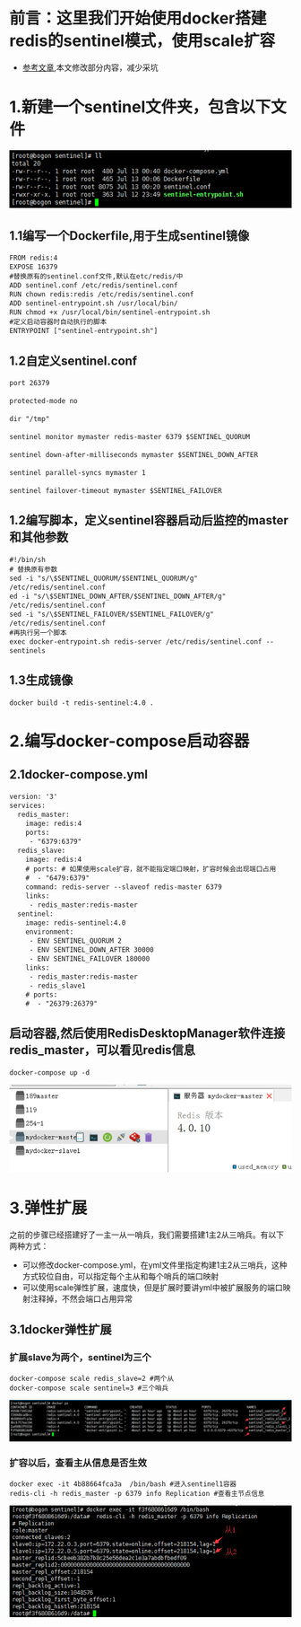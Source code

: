 # 前言：这里我们开始使用docker搭建redis的sentinel模式，使用scale扩容
* [参考文章](https://blog.csdn.net/boling_cavalry/article/details/78995407),本文修改部分内容，减少采坑
# 1.新建一个sentinel文件夹，包含以下文件
![](./assets/2018-07-12-17-57-39.png)
## 1.1编写一个Dockerfile,用于生成sentinel镜像
```
FROM redis:4
EXPOSE 16379
#替换原有的sentinel.conf文件,默认在etc/redis/中
ADD sentinel.conf /etc/redis/sentinel.conf
RUN chown redis:redis /etc/redis/sentinel.conf
ADD sentinel-entrypoint.sh /usr/local/bin/
RUN chmod +x /usr/local/bin/sentinel-entrypoint.sh
#定义启动容器时自动执行的脚本
ENTRYPOINT ["sentinel-entrypoint.sh"]
```
## 1.2自定义sentinel.conf
```
port 26379

protected-mode no

dir "/tmp"

sentinel monitor mymaster redis-master 6379 $SENTINEL_QUORUM

sentinel down-after-milliseconds mymaster $SENTINEL_DOWN_AFTER

sentinel parallel-syncs mymaster 1

sentinel failover-timeout mymaster $SENTINEL_FAILOVER
```
## 1.2编写脚本，定义sentinel容器启动后监控的master和其他参数
```
#!/bin/sh
# 替换原有参数
sed -i "s/\$SENTINEL_QUORUM/$SENTINEL_QUORUM/g" /etc/redis/sentinel.conf
ed -i "s/\$SENTINEL_DOWN_AFTER/$SENTINEL_DOWN_AFTER/g" /etc/redis/sentinel.conf
sed -i "s/\$SENTINEL_FAILOVER/$SENTINEL_FAILOVER/g" /etc/redis/sentinel.conf
#再执行另一个脚本
exec docker-entrypoint.sh redis-server /etc/redis/sentinel.conf --sentinels
```
## 1.3生成镜像
```
docker build -t redis-sentinel:4.0 .
```
# 2.编写docker-compose启动容器

## 2.1docker-compose.yml
```
version: '3'
services:
  redis_master:
    image: redis:4
    ports:
     - "6379:6379"
  redis_slave:
    image: redis:4
    # ports: # 如果使用scale扩容，就不能指定端口映射，扩容时候会出现端口占用
    #  - "6479:6379"
    command: redis-server --slaveof redis-master 6379
    links: 
     - redis_master:redis-master
  sentinel:
    image: redis-sentinel:4.0
    environment:
     - ENV SENTINEL_QUORUM 2
     - ENV SENTINEL_DOWN_AFTER 30000
     - ENV SENTINEL_FAILOVER 180000
    links:
     - redis_master:redis-master
     - redis_slave1
    # ports:
    #  - "26379:26379"
```
## 启动容器,然后使用RedisDesktopManager软件连接redis_master，可以看见redis信息
```
docker-compose up -d
```
![](./assets/2018-07-12-12-08-15.png)
# 3.弹性扩展
之前的步骤已经搭建好了一主一从一哨兵，我们需要搭建1主2从三哨兵。有以下两种方式：
* 可以修改docker-compose.yml，在yml文件里指定构建1主2从三哨兵，这种方式较位自由，可以指定每个主从和每个哨兵的端口映射
* 可以使用scale弹性扩展，速度快，但是扩展时要讲yml中被扩展服务的端口映射注释掉，不然会端口占用异常
## 3.1docker弹性扩展
### 扩展slave为两个，sentinel为三个
```
docker-compose scale redis_slave=2 #两个从
docker-compose scale sentinel=3 #三个哨兵
```
![](./assets/2018-07-12-17-33-44.png)
### 扩容以后，查看主从信息是否生效
```
docker exec -it 4b88664fca3a  /bin/bash #进入sentinel1容器
redis-cli -h redis_master -p 6379 info Replication #查看主节点信息
```
![](./assets/2018-07-12-17-12-34.png)
